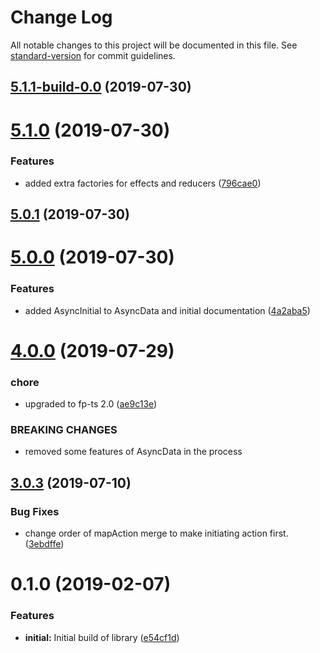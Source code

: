 # Change Log

All notable changes to this project will be documented in this file. See [standard-version](https://github.com/conventional-changelog/standard-version) for commit guidelines.

## [5.1.1-build-0.0](https://github.com/nullpub/dux/compare/v5.1.0...v5.1.1-build-0.0) (2019-07-30)



# [5.1.0](https://github.com/nullpub/dux/compare/v5.0.1...v5.1.0) (2019-07-30)


### Features

* added extra factories for effects and reducers ([796cae0](https://github.com/nullpub/dux/commit/796cae0))



## [5.0.1](https://github.com/nullpub/dux/compare/v5.0.0...v5.0.1) (2019-07-30)



# [5.0.0](https://github.com/nullpub/dux/compare/v4.0.0...v5.0.0) (2019-07-30)


### Features

* added AsyncInitial to AsyncData and initial documentation ([4a2aba5](https://github.com/nullpub/dux/commit/4a2aba5))



# [4.0.0](https://github.com/nullpub/dux/compare/v3.0.3...v4.0.0) (2019-07-29)


### chore

* upgraded to fp-ts 2.0 ([ae9c13e](https://github.com/nullpub/dux/commit/ae9c13e))


### BREAKING CHANGES

* removed some features of AsyncData in the process



## [3.0.3](https://github.com/nullpub/dux/compare/v3.0.2...v3.0.3) (2019-07-10)


### Bug Fixes

* change order of mapAction merge to make initiating action first. ([3ebdffe](https://github.com/nullpub/dux/commit/3ebdffe))



<a name="0.1.0"></a>
# 0.1.0 (2019-02-07)


### Features

* **initial:** Initial build of library ([e54cf1d](https://github.com/nullpub/dux/commit/e54cf1d))
